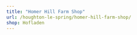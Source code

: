 ```yaml
---
title: "Homer Hill Farm Shop"
url: /houghton-le-spring/homer-hill-farm-shop/
shop: Hofladen
---
```

